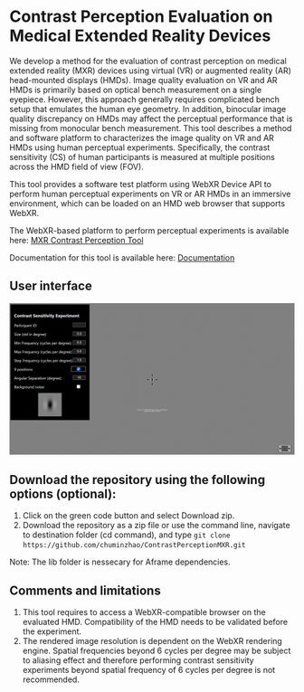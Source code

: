 # Contrast Perception Evaluation on Medical Extended Reality Devices
We develop a method for the evaluation of contrast perception on medical extended reality (MXR) devices using virtual (VR) or augmented reality (AR) head-mounted displays (HMDs). Image quality evaluation on VR and AR HMDs is primarily based on optical bench measurement on a single eyepiece. However, this approach generally requires complicated bench setup that emulates the human eye geometry. In addition, binocular image quality discrepancy on HMDs may affect the perceptual performance that is missing from monocular bench measurement. This tool describes a method and software platform to characterizes the image quality on VR and AR HMDs using human perceptual experiments. Specifically, the contrast sensitivity (CS) of human participants is measured at multiple positions across the HMD field of view (FOV). 

This tool provides a software test platform using WebXR Device API to perform human perceptual experiments on VR or AR HMDs in an immersive environment, which can be loaded on an HMD web browser that supports WebXR. 

The WebXR-based platform to perform perceptual experiments is available here: [MXR Contrast Perception Tool](https://chuminzhao.github.io/ContrastPerceptionMXR/)

Documentation for this tool is available here: [Documentation](https://chuminzhao.github.io/ContrastPerceptionMXR/documentation/)

## User interface

![plot](Image/exp1.png)

## Download the repository using the following options (optional):
1. Click on the green code button and select Download zip. 
2. Download the repository as a zip file or use the command line, navigate to destination folder (cd command), and type ```git clone https://github.com/chuminzhao/ContrastPerceptionMXR.git```

Note: The lib folder is nessecary for Aframe dependencies.

## Comments and limitations
1. This tool requires to access a WebXR-compatible browser on the evaluated HMD. Compatibility of the HMD needs to be validated before the experiment. 
2. The rendered image resolution is dependent on the WebXR rendering engine. Spatial frequencies beyond 6 cycles per degree may be subject to aliasing effect and therefore performing contrast sensitivity experiments beyond spatial frequency of 6 cycles per degree is not recommended. 


